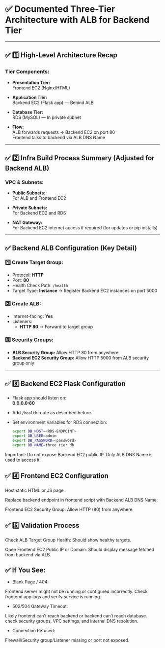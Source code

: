 # ✅ Documented Three-Tier Architecture with ALB for Backend Tier

---

## ✅ 1️⃣ High-Level Architecture Recap

### Tier Components:

- **Presentation Tier:**  
  Frontend EC2 (Nginx/HTML)

- **Application Tier:**  
  Backend EC2 (Flask app) — Behind ALB

- **Database Tier:**  
  RDS (MySQL) — In private subnet

- **Flow:**  
  ALB forwards requests → Backend EC2 on port 80  
  Frontend talks to backend via ALB DNS Name

---

## ✅ 2️⃣ Infra Build Process Summary (Adjusted for Backend ALB)

### VPC & Subnets:

- **Public Subnets:**  
  For ALB and Frontend EC2

- **Private Subnets:**  
  For Backend EC2 and RDS

- **NAT Gateway:**  
  For Backend EC2 internet access if required (for updates or pip installs)

---

## ✅ Backend ALB Configuration (Key Detail)

### 1️⃣ Create Target Group:

- Protocol: **HTTP**
- Port: **80**
- Health Check Path: `/health`
- Target Type: **Instance** → Register Backend EC2 instances on port 5000

### 2️⃣ Create ALB:

- Internet-facing: **Yes**
- Listeners:
  - **HTTP 80** → Forward to target group

### 3️⃣ Security Groups:

- **ALB Security Group:** Allow HTTP 80 from anywhere
- **Backend EC2 Security Group:** Allow HTTP 5000 from ALB security group only

---

## ✅ 3️⃣ Backend EC2 Flask Configuration

- Flask app should listen on:  
  **0.0.0.0:80**

- Add `/health` route as described before.

- Set environment variables for RDS connection:
  ```bash
  export DB_HOST=<RDS-ENDPOINT>
  export DB_USER=admin
  export DB_PASSWORD=<password>
  export DB_NAME=three_tier_db

Important:
Do not expose Backend EC2 public IP.
Only ALB DNS Name is used to access it.

## ✅ 4️⃣ Frontend EC2 Configuration
Host static HTML or JS page.

Replace backend endpoint in frontend script with Backend ALB DNS Name:
<script>
    fetch("http://<backend-alb-dns>/data")
</script>

Frontend EC2 Security Group:
Allow HTTP (80) from anywhere.

## ✅ 5️⃣ Validation Process
Check ALB Target Group Health:
Should show healthy targets.

Open Frontend EC2 Public IP or Domain:
Should display message fetched from backend via ALB.

## ✅ If You See:

- Blank Page / 404:

Frontend server might not be running or configured incorrectly.
Check frontend app logs and verify service is running.

- 502/504 Gateway Timeout:

Likely frontend can’t reach backend or backend can’t reach database.
check security groups, VPC settings, and internal DNS resolution.

- Connection Refused:

Firewall/Security group/Listener missing or port not exposed.
